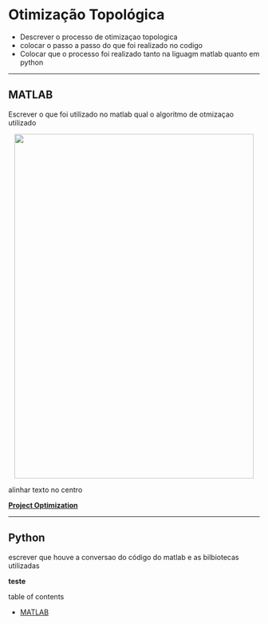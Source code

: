 # **Otimização Topológica**

- Descrever o processo de otimizaçao topologica 
- colocar o passo a passo do que foi realizado no codigo
- Colocar que o processo foi realizado tanto na liguagm matlab quanto em python

---
## **MATLAB**
Escrever o que foi utilizado no matlab qual o algoritmo de otmizaçao utilizado

<p align="center">
  <img width="480" height="690" src="https://drive.google.com/file/d/1ljwtXwEsfWM89X_RRIx_Ig3qzZN251Xs/view?usp=sharing">
</p>

alinhar texto no centro

[**Project Optimization**][livro-id]


[livro-id]: https://www.amazon.com.br/Project-Optimization-Using-MATLAB-Solver/dp/311062561X/ref=tmm_pap_swatch_0?_encoding=UTF8&qid=1639762406&sr=8-6



---
## **Python**
escrever que houve a conversao do código do matlab e as bilbiotecas utilizadas 


**teste**

table of contents 

- [MATLAB](#section-1)











